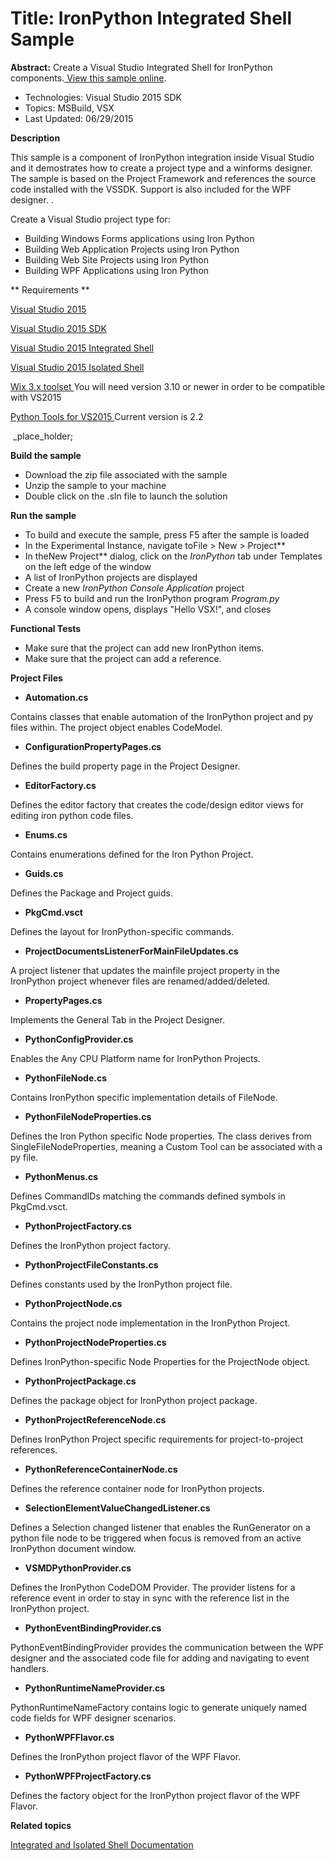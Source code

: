 # Title: IronPython Integrated Shell Sample

**Abstract:** Create a Visual Studio Integrated Shell for IronPython
components.[ View this sample online](https://github.com/Microsoft/VSSDK-Extensibility-Samples).

* Technologies: Visual Studio 2015 SDK
* Topics: MSBuild, VSX
* Last Updated: 06/29/2015


**Description**

This sample is a component of IronPython integration inside Visual Studio and
it demostrates how to create a project type and a winforms designer. The
sample is based on the Project Framework and references the source code
installed with the VSSDK. Support is also included for the WPF designer. .

Create a Visual Studio project type for:

  * Building Windows Forms applications using Iron Python 
  * Building Web Application Projects using Iron Python 
  * Building Web Site Projects using Iron Python 
  * Building WPF Applications using Iron Python 



** Requirements **

[ Visual Studio 2015 ](http://www.microsoft.com/visualstudio/en-us/try/default.mspx#download)

[ Visual Studio 2015 SDK ](https://www.visualstudio.com/en-us/downloads/visual-studio-2015-downloads-vs.aspx)

[ Visual Studio 2015 Integrated Shell ](https://www.microsoft.com/en-us/download/details.aspx?id=46886)

[ Visual Studio 2015 Isolated Shell ](https://www.microsoft.com/en-us/download/details.aspx?id=46884)

[ Wix 3.x toolset ](http://wixtoolset.org/) You will need version 3.10 or
newer in order to be compatible with VS2015

[ Python Tools for VS2015
](https://visualstudiogallery.msdn.microsoft.com/9ea113de-a009-46cd-99f5-65ef0595f937) Current version is 2.2

&nbsp;_place_holder;

**Build the sample**

  * Download the zip file associated with the sample 
  * Unzip the sample to your machine 
  * Double click on the .sln file to launch the solution 



**Run the sample**

  * To build and execute the sample, press F5 after the sample is loaded 
  * In the Experimental Instance, navigate toFile &gt; New &gt; Project**
  * In theNew Project** dialog, click on the _IronPython_ tab under Templates on the left edge of the window
  * A list of IronPython projects are displayed
  * Create a new _IronPython Console Application_ project
  * Press F5 to build and run the IronPython program _Program.py_
  * A console window opens, displays "Hello VSX!", and closes



**Functional Tests**

  * Make sure that the project can add new IronPython items. 
  * Make sure that the project can add a reference. 



**Project Files**

* **Automation.cs**

Contains classes that enable automation of the IronPython project and py files
within. The project object enables CodeModel.

* **ConfigurationPropertyPages.cs**

Defines the build property page in the Project Designer.

* **EditorFactory.cs**

Defines the editor factory that creates the code/design editor views for
editing iron python code files.

* **Enums.cs**

Contains enumerations defined for the Iron Python Project.

* **Guids.cs**

Defines the Package and Project guids.

* **PkgCmd.vsct**

Defines the layout for IronPython-specific commands.

* **ProjectDocumentsListenerForMainFileUpdates.cs**

A project listener that updates the mainfile project property in the
IronPython project whenever files are renamed/added/deleted.

* **PropertyPages.cs**

Implements the General Tab in the Project Designer.

* **PythonConfigProvider.cs**

Enables the Any CPU Platform name for IronPython Projects.

* **PythonFileNode.cs**

Contains IronPython specific implementation details of FileNode.

* **PythonFileNodeProperties.cs**

Defines the Iron Python specific Node properties. The class derives from
SingleFileNodeProperties, meaning a Custom Tool can be associated with a py
file.

* **PythonMenus.cs**

Defines CommandIDs matching the commands defined symbols in PkgCmd.vsct.

* **PythonProjectFactory.cs**

Defines the IronPython project factory.

* **PythonProjectFileConstants.cs**

Defines constants used by the IronPython project file.

* **PythonProjectNode.cs**

Contains the project node implementation in the IronPython Project.

* **PythonProjectNodeProperties.cs**

Defines IronPython-specific Node Properties for the ProjectNode object.

* **PythonProjectPackage.cs**

Defines the package object for IronPython project package.

* **PythonProjectReferenceNode.cs**

Defines IronPython Project specific requirements for project-to-project
references.

* **PythonReferenceContainerNode.cs**

Defines the reference container node for IronPython projects.

* **SelectionElementValueChangedListener.cs**

Defines a Selection changed listener that enables the RunGenerator on a python
file node to be triggered when focus is removed from an active IronPython
document window.

* **VSMDPythonProvider.cs**

Defines the IronPython CodeDOM Provider. The provider listens for a reference
event in order to stay in sync with the reference list in the IronPython
project.

* **PythonEventBindingProvider.cs**

PythonEventBindingProvider provides the communication between the WPF designer
and the associated code file for adding and navigating to event handlers.

* **PythonRuntimeNameProvider.cs**

PythonRuntimeNameFactory contains logic to generate uniquely named code fields
for WPF designer scenarios.

* **PythonWPFFlavor.cs**

Defines the IronPython project flavor of the WPF Flavor.

* **PythonWPFProjectFactory.cs**

Defines the factory object for the IronPython project flavor of the WPF
Flavor.



**Related topics**

[ Integrated and Isolated Shell Documentation ](https://msdn.microsoft.com/en-us/library/bb685612.aspx)

